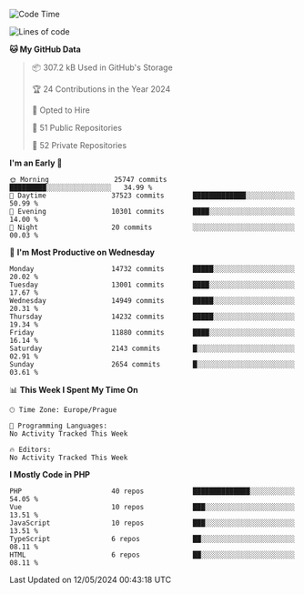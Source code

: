 <!--START_SECTION:waka-->
![Code Time](http://img.shields.io/badge/Code%20Time-1%2C583%20hrs%2058%20mins-blue)

![Lines of code](https://img.shields.io/badge/From%20Hello%20World%20I%27ve%20Written-23.3%20million%20lines%20of%20code-blue)

**🐱 My GitHub Data** 

> 📦 307.2 kB Used in GitHub's Storage 
 > 
> 🏆 24 Contributions in the Year 2024
 > 
> 💼 Opted to Hire
 > 
> 📜 51 Public Repositories 
 > 
> 🔑 52 Private Repositories 
 > 
**I'm an Early 🐤** 

```text
🌞 Morning                25747 commits       █████████░░░░░░░░░░░░░░░░   34.99 % 
🌆 Daytime                37523 commits       █████████████░░░░░░░░░░░░   50.99 % 
🌃 Evening                10301 commits       ████░░░░░░░░░░░░░░░░░░░░░   14.00 % 
🌙 Night                  20 commits          ░░░░░░░░░░░░░░░░░░░░░░░░░   00.03 % 
```
📅 **I'm Most Productive on Wednesday** 

```text
Monday                   14732 commits       █████░░░░░░░░░░░░░░░░░░░░   20.02 % 
Tuesday                  13001 commits       ████░░░░░░░░░░░░░░░░░░░░░   17.67 % 
Wednesday                14949 commits       █████░░░░░░░░░░░░░░░░░░░░   20.31 % 
Thursday                 14232 commits       █████░░░░░░░░░░░░░░░░░░░░   19.34 % 
Friday                   11880 commits       ████░░░░░░░░░░░░░░░░░░░░░   16.14 % 
Saturday                 2143 commits        █░░░░░░░░░░░░░░░░░░░░░░░░   02.91 % 
Sunday                   2654 commits        █░░░░░░░░░░░░░░░░░░░░░░░░   03.61 % 
```


📊 **This Week I Spent My Time On** 

```text
🕑︎ Time Zone: Europe/Prague

💬 Programming Languages: 
No Activity Tracked This Week

🔥 Editors: 
No Activity Tracked This Week
```

**I Mostly Code in PHP** 

```text
PHP                      40 repos            ██████████████░░░░░░░░░░░   54.05 % 
Vue                      10 repos            ███░░░░░░░░░░░░░░░░░░░░░░   13.51 % 
JavaScript               10 repos            ███░░░░░░░░░░░░░░░░░░░░░░   13.51 % 
TypeScript               6 repos             ██░░░░░░░░░░░░░░░░░░░░░░░   08.11 % 
HTML                     6 repos             ██░░░░░░░░░░░░░░░░░░░░░░░   08.11 % 
```




 Last Updated on 12/05/2024 00:43:18 UTC
<!--END_SECTION:waka-->
<!--
**AlexKratky/AlexKratky** is a ✨ _special_ ✨ repository because its `README.md` (this file) appears on your GitHub profile.

Here are some ideas to get you started:

- 🔭 I’m currently working on ...
- 🌱 I’m currently learning ...
- 👯 I’m looking to collaborate on ...
- 🤔 I’m looking for help with ...
- 💬 Ask me about ...
- 📫 How to reach me: ...
- 😄 Pronouns: ...
- ⚡ Fun fact: ...
-->
